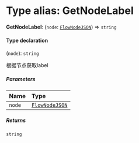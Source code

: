 # Type alias: GetNodeLabel

**GetNodeLabel**: (`node`: [`FlowNodeJSON`](/en/auto-docs/fixed-layout-editor/interfaces/FlowNodeJSON.md)) => `string`

#### Type declaration

(`node`): `string`

根据节点获取label

##### Parameters

| Name | Type |
| :------ | :------ |
| `node` | [`FlowNodeJSON`](/en/auto-docs/fixed-layout-editor/interfaces/FlowNodeJSON.md) |

##### Returns

`string`
